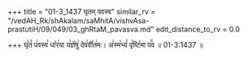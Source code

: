 +++
title = "01-3_1437 घृतम् पवस्व"
similar_rv = "/vedAH_Rk/shAkalam/saMhitA/vishvAsa-prastutiH/09/049/03_ghRtaM_pavasva.md"
edit_distance_to_rv = 0.0

+++
घृ꣣तं꣡ प꣢वस्व꣣ धा꣡र꣢या य꣣ज्ञे꣡षु꣢ देव꣣वी꣡त꣢मः। अ꣣स्म꣡भ्यं꣢ वृ꣣ष्टि꣡मा प꣢꣯व ॥ 01-3:1437 ॥

<div class="js_include " url="/vedAH_Rk/shAkalam/saMhitA/vishvAsa-prastutiH/09/049/03_ghRtaM_pavasva.md"  newLevelForH1="2" title="विश्वास-शाकल-प्रस्तुतिः"  > </div>